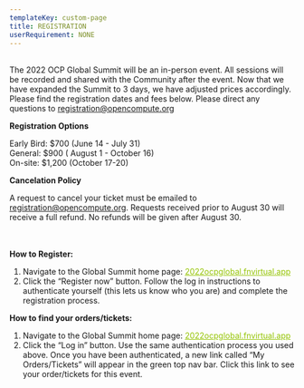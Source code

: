 ```yaml
---
templateKey: custom-page
title: REGISTRATION
userRequirement: NONE
---
```

<BR>The 2022 OCP Global Summit will be an in-person event. All sessions will be recorded and shared with the Community after the event. Now that we have expanded the Summit to 3 days, we have adjusted prices accordingly. Please find the registration dates and fees below. Please direct any questions to <a href="mailto:registration@opencompute.org" target="_blank" style="color:#94C400">registration@opencompute.org</a>

**Registration Options**

Early Bird: $700 (June 14 - July 31)\
General: $900 ( August 1 - October 16)\
On-site: $1,200 (October 17-20)

**Cancelation Policy**

A request to cancel your ticket must be emailed to <a href="mailto:registration@opencompute.org" target="_blank" style="color:#94C400">registration@opencompute.org</a>[](mailto:registration@opencompute.org). Requests received prior to August 30 will receive a full refund. No refunds will be given after August 30.

<br><br>**How to Register:**

1. Navigate to the Global Summit home page: <a href="https://2022ocpglobal.fnvirtual.app" target="_blank" style="color:#94C400">2022ocpglobal.fnvirtual.app</a>
2. Click the “Register now” button. Follow the log in instructions to authenticate yourself (this lets us know who you are) and complete the registration process. 

**How to find your orders/tickets:**

1. Navigate to the Global Summit home page: <a href="https://2022ocpglobal.fnvirtual.app" target="_blank" style="color:#94C400">2022ocpglobal.fnvirtual.app</a>
2. Click the “Log in” button. Use the same authentication process you used above. Once you have been authenticated, a new link called “My Orders/Tickets” will appear in the green top nav bar. Click this link to see your order/tickets for this event.